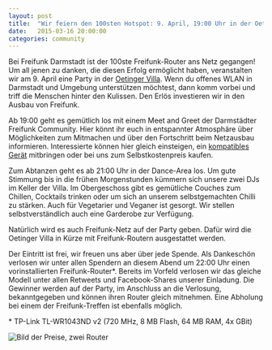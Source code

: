 ```yaml
---
layout: post
title:  "Wir feiern den 100sten Hotspot: 9. April, 19:00 Uhr in der Oetinger Villa"
date:   2015-03-16 20:00:00
categories: community
---
```


Bei Freifunk Darmstadt ist der 100ste Freifunk-Router ans Netz gegangen! Um all jenen zu danken, die diesen Erfolg ermöglicht haben, veranstalten wir am 9. April eine Party in der [Oetinger Villa](http://www.oetingervilla.de/). Wenn du offenes WLAN in Darmstadt und Umgebung unterstützen möchtest, dann komm vorbei und triff die Menschen hinter den Kulissen. Den Erlös investieren wir in den Ausbau von Freifunk.

<!--*-->

Ab 19:00 geht es gemütlich los mit einem Meet and Greet der Darmstädter Freifunk Community. Hier könnt ihr euch in entspannter Atmosphäre über Möglichkeiten zum Mitmachen und über den Fortschritt beim Netzausbau informieren. Interessierte können hier gleich einsteigen, ein [kompatibles Gerät](http://firmware.darmstadt.freifunk.net/) mitbringen oder bei uns zum Selbstkostenpreis kaufen.

Zum Abtanzen geht es ab 21:00 Uhr in der Dance-Area los. Um gute Stimmung bis in die frühen Morgenstunden kümmern sich unsere zwei DJs im Keller der Villa. Im Obergeschoss gibt es gemütliche Couches zum Chillen, Cocktails trinken oder um sich an unserem selbstgemachten Chilli zu stärken. Auch für Vegetarier und Veganer ist gesorgt. Wir stellen selbstverständlich auch eine Garderobe zur Verfügung.

Natürlich wird es auch Freifunk-Netz auf der Party geben. Dafür wird die Oetinger Villa in Kürze mit Freifunk-Routern ausgestattet werden.

Der Eintritt ist frei, wir freuen uns aber über jede Spende. Als Dankeschön verlosen wir unter allen Spendern an diesem Abend um 22:00 Uhr einen vorinstallierten Freifunk-Router\*. Bereits im Vorfeld verlosen wir das gleiche Modell unter allen Retweets und Facebook-Shares unserer Einladung. Die Gewinner werden auf der Party, im Anschluss an die Verlosung, bekanntgegeben und können ihren Router gleich mitnehmen. Eine Abholung bei einem der Freifunk-Treffen ist ebenfalls möglich.

\* TP-Link TL-WR1043ND v2 (720 MHz, 8 MB Flash, 64 MB RAM, 4x GBit)

![Bild der Preise, zwei Router](../images/posts/2015-03-16_routers-for-raffle.jpg "Gewinn mich!")
